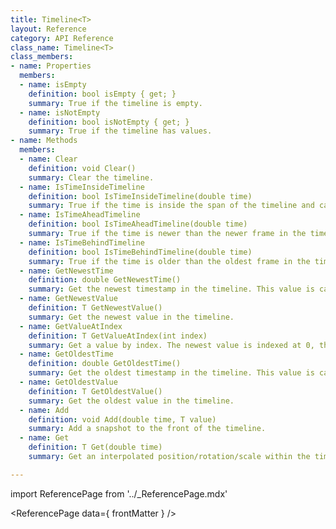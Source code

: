 ```yaml
---
title: Timeline<T>
layout: Reference
category: API Reference
class_name: Timeline<T>
class_members:
- name: Properties
  members:
  - name: isEmpty
    definition: bool isEmpty { get; }
    summary: True if the timeline is empty.
  - name: isNotEmpty
    definition: bool isNotEmpty { get; }
    summary: True if the timeline has values.
- name: Methods
  members:
  - name: Clear
    definition: void Clear()
    summary: Clear the timeline.
  - name: IsTimeInsideTimeline
    definition: bool IsTimeInsideTimeline(double time)
    summary: True if the time is inside the span of the timeline and can be interpolated.
  - name: IsTimeAheadTimeline
    definition: bool IsTimeAheadTimeline(double time)
    summary: True if the time is newer than the newer frame in the timeline (or the timeline is empty).
  - name: IsTimeBehindTimeline
    definition: bool IsTimeBehindTimeline(double time)
    summary: True if the time is older than the oldest frame in the timeline (or the timeline is empty).
  - name: GetNewestTime
    definition: double GetNewestTime()
    summary: Get the newest timestamp in the timeline. This value is cached for quick access.
  - name: GetNewestValue
    definition: T GetNewestValue()
    summary: Get the newest value in the timeline.
  - name: GetValueAtIndex
    definition: T GetValueAtIndex(int index)
    summary: Get a value by index. The newest value is indexed at 0, the oldest value is indexed at `count - 1`.
  - name: GetOldestTime
    definition: double GetOldestTime()
    summary: Get the oldest timestamp in the timeline. This value is cached for quick access.
  - name: GetOldestValue
    definition: T GetOldestValue()
    summary: Get the oldest value in the timeline.
  - name: Add
    definition: void Add(double time, T value)
    summary: Add a snapshot to the front of the timeline.
  - name: Get
    definition: T Get(double time)
    summary: Get an interpolated position/rotation/scale within the timeline. If the input time is outside the timeline, this returns the snapshot closest to the timestamp.

---
```

import ReferencePage from '../_ReferencePage.mdx'

<ReferencePage data={ frontMatter } />
